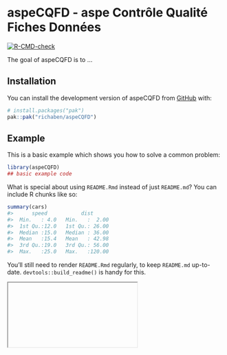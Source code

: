 
<!-- README.md is generated from README.Rmd. Please edit that file -->

# aspeCQFD - aspe Contrôle Qualité Fiches Données

<!-- badges: start -->

[![R-CMD-check](https://github.com/richaben/aspeCQFD/actions/workflows/R-CMD-check.yaml/badge.svg)](https://github.com/richaben/aspeCQFD/actions/workflows/R-CMD-check.yaml)
<!-- badges: end -->

The goal of aspeCQFD is to …

## Installation

You can install the development version of aspeCQFD from
[GitHub](https://github.com/) with:

``` r
# install.packages("pak")
pak::pak("richaben/aspeCQFD")
```

## Example

This is a basic example which shows you how to solve a common problem:

``` r
library(aspeCQFD)
## basic example code
```

What is special about using `README.Rmd` instead of just `README.md`?
You can include R chunks like so:

``` r
summary(cars)
#>      speed           dist       
#>  Min.   : 4.0   Min.   :  2.00  
#>  1st Qu.:12.0   1st Qu.: 26.00  
#>  Median :15.0   Median : 36.00  
#>  Mean   :15.4   Mean   : 42.98  
#>  3rd Qu.:19.0   3rd Qu.: 56.00  
#>  Max.   :25.0   Max.   :120.00
```

You’ll still need to render `README.Rmd` regularly, to keep `README.md`
up-to-date. `devtools::build_readme()` is handy for this.

<iframe>./man/figures/fiche_CQ_donnees_station_03174000_005.html</iframe>
